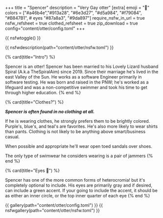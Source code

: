 +++
title = "Spencer"
description = "Very Gay otter"
[extra]
emoji = "🦦"
colors = ["#a46b4e","#913a28",
    "#6e3d27", "#d5a984",
    "#f79084", "#B847B1",
    # eyes
    "#87a8a3", "#9da897"]
require_nsfw_in_url = true
nsfw_refsheet = true
clothed_refsheet = true
zip_download = true
config="content/otter/config.toml"
+++

{{ nsfwtoggle() }}

{{ nsfwdescription(path="content/otter/nsfw.toml") }}

{% card(title="Intro") %}

Spencer is an otter! Spencer has been married to his Lovely Lizard husband Spiral (A.k.a TheSpiralAim) since 2019. 
Since their marriage he's lived in the east Valley of the Sun. He works as a software Engineer primarily in software testing.
He was born and raised in the PNW; he's worked as a lifeguard and was a non-competitive swimmer and took his time to get through higher education.
{% end %}

{% card(title="Clothes?") %}

***Spencer is often found in no clothing at all.***

If he is wearing clothes, he strongly prefers them to be brightly colored. Purple's, blue's, and teal's are favorites. 
He's also more likely to wear shirts than pants. Clothing is not likely to be anything above smart/business casual.

When possible and appropriate he'll wear open toed sandals over shoes.

The only type of swimwear he considers wearing is a pair of jammers
{% end %}

{% card(title="Eyes 👀") %}

Spencer has one of the more common forms of heterocromia!
but it's completely optional to include. His eyes are primarily gray and if desired, can include a green accent.
If your going to include the accent, it should be as either an inner circle, or the top inner quarter of each eye
{% end %}

{{ gallery(path="content/otter/config.toml") }}
{{ nsfwgallery(path="content/otter/nsfw.toml") }}
